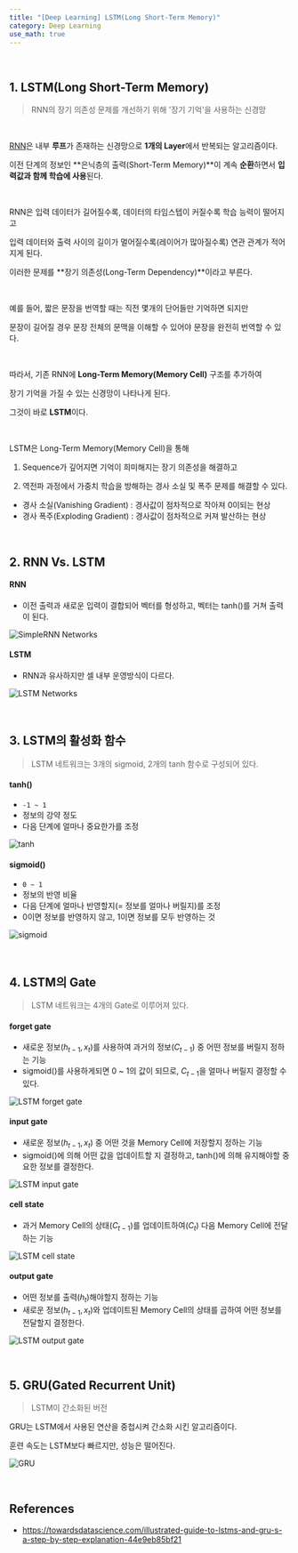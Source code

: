 ```yaml
---
title: "[Deep Learning] LSTM(Long Short-Term Memory)"
category: Deep Learning
use_math: true
---
```


<br>

## 1. LSTM(Long Short-Term Memory)
> RNN의 장기 의존성 문제를 개선하기 위해 '장기 기억'을 사용하는 신경망

<br>

<a href="https://gilbertlim.github.io/deep%20learning/dl_rnn/">RNN</a>은 내부 **루프**가 존재하는 신경망으로 **1개의 Layer**에서 반복되는 알고리즘이다.

이전 단계의 정보인 **은닉층의 출력(Short-Term Memory)**이 계속 **순환**하면서 **입력값과 함께 학습에 사용**된다.

<br>

RNN은 입력 데이터가 길어질수록, 데이터의 타임스텝이 커질수록 학습 능력이 떨어지고

입력 데이터와 출력 사이의 길이가 멀어질수록(레이어가 많아질수록) 연관 관계가 적어지게 된다.

이러한 문제를 **장기 의존성(Long-Term Dependency)**이라고 부른다.

<br>

예를 들어, 짧은 문장을 번역할 때는 직전 몇개의 단어들만 기억하면 되지만

문장이 길어질 경우 문장 전체의 문맥을 이해할 수 있어야 문장을 완전히 번역할 수 있다.

<br>

따라서, 기존 RNN에 **Long-Term Memory(Memory Cell)** 구조를 추가하여

장기 기억을 가질 수 있는 신경망이 나타나게 된다.

그것이 바로 **LSTM**이다.

<br> 

LSTM은 Long-Term Memory(Memory Cell)을 통해

1) Sequence가 깊어지면 기억이 희미해지는 장기 의존성을 해결하고

2) 역전파 과정에서 가중치 학습을 방해하는 경사 소실 및 폭주 문제를 해결할 수 있다.
- 경사 소실(Vanishing Gradient) : 경사값이 점차적으로 작아져 0이되는 현상
- 경사 폭주(Exploding Gradient) : 경사값이 점차적으로 커져 발산하는 현상

<br>

## 2. RNN Vs. LSTM

#### RNN
- 이전 출력과 새로운 입력이 결합되어 벡터를 형성하고, 벡터는 tanh()를 거쳐 출력이 된다.

![SimpleRNN Networks](/assets/images/posts/dl/rnn.gif)

#### LSTM
- RNN과 유사하지만 셀 내부 운영방식이 다르다. 

![LSTM Networks](/assets/images/posts/dl/lstm.png)

<br>

## 3. LSTM의 활성화 함수
> LSTM 네트워크는 3개의 sigmoid, 2개의 tanh 함수로 구성되어 있다.

#### tanh()
- `-1 ~ 1`
- 정보의 강약 정도
- 다음 단계에 얼마나 중요한가를 조정

![tanh](/assets/images/posts/dl/tanh.gif)

#### sigmoid()
- `0 ~ 1`
- 정보의 반영 비율
- 다음 단계에 얼마나 반영할지(= 정보를 얼마나 버릴지)를 조정
- 0이면 정보를 반영하지 않고, 1이면 정보를 모두 반영하는 것

![sigmoid](/assets/images/posts/dl/sigmoid.gif)
  
<br>

## 4. LSTM의 Gate
> LSTM 네트워크는 4개의 Gate로 이루어져 있다.

#### forget gate
- 새로운 정보($h_{t-1},x_t$)를 사용하여 과거의 정보($C_{t-1}$) 중 어떤 정보를 버릴지 정하는 기능
- sigmoid()를 사용하게되면 0 ~ 1의 값이 되므로, $C_{t-1}$을 얼마나 버릴지 결정할 수 있다.

![LSTM forget gate](/assets/images/posts/dl/forget.gif)

#### input gate
- 새로운 정보($h_{t-1},x_t$) 중 어떤 것을 Memory Cell에 저장할지 정하는 기능
- sigmoid()에 의해 어떤 값을 업데이트할 지 결정하고, tanh()에 의해 유지해야할 중요한 정보를 결정한다.

![LSTM input gate](/assets/images/posts/dl/input.gif)

#### cell state
- 과거 Memory Cell의 상태($C_{t-1}$)를 업데이트하여($C_t$) 다음 Memory Cell에 전달하는 기능

![LSTM cell state](/assets/images/posts/dl/cell.gif)

#### output gate
- 어떤 정보를 출력($h_t$)해야할지 정하는 기능
- 새로운 정보($h_{t-1},x_t$)와 업데이트된 Memory Cell의 상태를 곱하여 어떤 정보를 전달할지 결정한다.     

![LSTM output gate](/assets/images/posts/dl/output.gif)

<br>

## 5. GRU(Gated Recurrent Unit)
> LSTM이 간소화된 버전

GRU는 LSTM에서 사용된 연산을 중첩시켜 간소화 시킨 알고리즘이다.

훈련 속도는 LSTM보다 빠르지만, 성능은 떨어진다.

![GRU](/assets/images/posts/dl/gru.png)

<br>

## References
- https://towardsdatascience.com/illustrated-guide-to-lstms-and-gru-s-a-step-by-step-explanation-44e9eb85bf21
